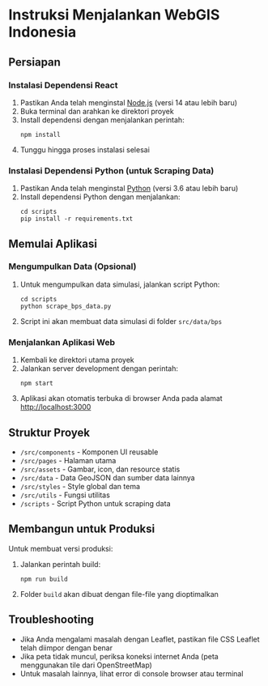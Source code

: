 # Instruksi Menjalankan WebGIS Indonesia

## Persiapan

### Instalasi Dependensi React

1. Pastikan Anda telah menginstal [Node.js](https://nodejs.org/) (versi 14 atau lebih baru)
2. Buka terminal dan arahkan ke direktori proyek
3. Install dependensi dengan menjalankan perintah:
   ```
   npm install
   ```
4. Tunggu hingga proses instalasi selesai

### Instalasi Dependensi Python (untuk Scraping Data)

1. Pastikan Anda telah menginstal [Python](https://www.python.org/) (versi 3.6 atau lebih baru)
2. Install dependensi Python dengan menjalankan:
   ```
   cd scripts
   pip install -r requirements.txt
   ```

## Memulai Aplikasi

### Mengumpulkan Data (Opsional)

1. Untuk mengumpulkan data simulasi, jalankan script Python:
   ```
   cd scripts
   python scrape_bps_data.py
   ```
2. Script ini akan membuat data simulasi di folder `src/data/bps`

### Menjalankan Aplikasi Web

1. Kembali ke direktori utama proyek
2. Jalankan server development dengan perintah:
   ```
   npm start
   ```
3. Aplikasi akan otomatis terbuka di browser Anda pada alamat [http://localhost:3000](http://localhost:3000)

## Struktur Proyek

- `/src/components` - Komponen UI reusable
- `/src/pages` - Halaman utama
- `/src/assets` - Gambar, icon, dan resource statis
- `/src/data` - Data GeoJSON dan sumber data lainnya
- `/src/styles` - Style global dan tema
- `/src/utils` - Fungsi utilitas
- `/scripts` - Script Python untuk scraping data

## Membangun untuk Produksi

Untuk membuat versi produksi:

1. Jalankan perintah build:
   ```
   npm run build
   ```
2. Folder `build` akan dibuat dengan file-file yang dioptimalkan

## Troubleshooting

- Jika Anda mengalami masalah dengan Leaflet, pastikan file CSS Leaflet telah diimpor dengan benar
- Jika peta tidak muncul, periksa koneksi internet Anda (peta menggunakan tile dari OpenStreetMap)
- Untuk masalah lainnya, lihat error di console browser atau terminal 